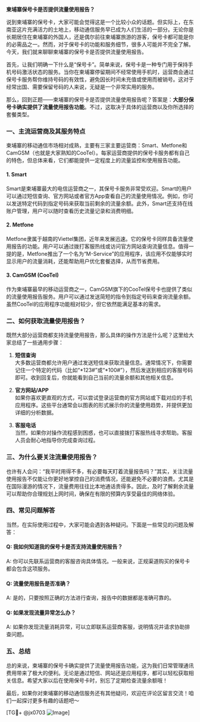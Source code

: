 **柬埔寨保号卡是否提供流量使用报告？**

说到柬埔寨的保号卡，大家可能会觉得这是一个比较小众的话题。但实际上，在东南亚这片充满活力的土地上，移动通信服务早已成为人们生活的一部分。无论你是长期居住在柬埔寨的外国人，还是偶尔前往柬埔寨旅游的游客，保号卡都可能是你的必需品之一。然而，对于保号卡的功能和服务细节，很多人可能并不完全了解。今天，我们就来聊聊柬埔寨的保号卡是否提供流量使用报告。

首先，让我们明确一下什么是“保号卡”。简单来说，保号卡是一种专门用于保持手机号码激活状态的服务。当你在柬埔寨停留期间不经常使用手机时，运营商会通过保号卡服务帮你维持号码的有效性，避免因长时间未充值或使用而被销号。这对于经常出国、需要保留号码的人来说，无疑是一个非常实用的服务。

那么，回到正题——柬埔寨的保号卡是否提供流量使用报告呢？答案是：**大部分保号卡确实提供了流量使用报告功能**。不过，这取决于具体的运营商以及你所选择的套餐类型。

### 一、主流运营商及其服务特点

柬埔寨的移动通信市场相对成熟，主要有三家主要运营商：Smart、Metfone和CamGSM（也就是大家熟知的CooTel）。每家运营商提供的保号卡服务都有自己的特色，但总体来看，它们都能提供一定程度上的流量监控和使用报告功能。

#### 1. Smart
Smart是柬埔寨最大的电信运营商之一，其保号卡服务非常受欢迎。Smart的用户可以通过短信查询、官方网站或者官方App查看自己的流量使用情况。例如，你可以发送特定代码到指定号码来获取当前剩余的流量余额。此外，Smart还支持在线账户管理，用户可以随时查看历史流量记录和消费明细。

#### 2. Metfone
Metfone隶属于越南的Viettel集团，近年来发展迅速。它的保号卡同样具备流量使用报告的功能。用户可以通过拨打客服热线或访问官方网站查询流量信息。值得一提的是，Metfone推出了一个名为“M-Service”的应用程序，该应用不仅能够实时显示用户的流量消耗，还能帮助用户优化套餐选择，从而节省费用。

#### 3. CamGSM (CooTel)
作为柬埔寨最早的移动运营商之一，CamGSM旗下的CooTel保号卡也提供了类似的流量使用报告服务。用户可以通过发送简短的指令到指定号码来查询流量余额。虽然CooTel的应用程序功能相对较少，但它依然能满足基本的需求。

### 二、如何获取流量使用报告？

既然大部分运营商都支持流量使用报告，那么具体的操作方法是什么呢？这里给大家总结了一些通用步骤：

1. **短信查询**  
   大多数运营商都允许用户通过发送短信来获取流量信息。通常情况下，你需要记住一个特定的代码（比如“*123#”或“*100#”），然后发送到相应的客服号码即可。收到回复后，你就能看到自己当前的流量余额和其他相关信息。

2. **官方网站/APP**  
   如果你喜欢更直观的方式，可以尝试登录运营商的官方网站或下载对应的手机应用程序。这些平台通常会以图表的形式展示你的流量使用趋势，并提供更加详细的分析数据。

3. **客服电话**  
   当然，如果你对操作流程感到困惑，也可以直接拨打客服热线寻求帮助。客服人员会耐心地指导你完成查询过程。

### 三、为什么要关注流量使用报告？

也许有人会问：“我平时用得不多，有必要每天盯着流量报告吗？”其实，关注流量使用报告不仅能让你更好地掌控自己的消费情况，还能避免不必要的浪费。尤其是在国际漫游的情况下，流量费用往往比本地通话贵得多。因此，及时了解剩余流量可以帮助你合理规划上网时间，确保在有限的预算内享受最佳的网络体验。

### 四、常见问题解答

当然，在实际使用过程中，大家可能会遇到各种疑问。下面是一些常见的问题及解答：

#### Q: 我如何知道我的保号卡是否支持流量使用报告？
A: 你可以先联系运营商的客服咨询具体情况。一般来说，正规渠道购买的保号卡都会包含这项服务。

#### Q: 流量使用报告是否准确？
A: 是的，只要按照正确的方法进行查询，报告中的数据都是准确可靠的。

#### Q: 如果发现流量异常怎么办？
A: 如果你发现流量消耗异常，可以立即联系运营商客服，说明情况并请求协助排查问题。

### 五、总结

总的来说，柬埔寨的保号卡确实提供了流量使用报告功能，这为我们日常管理通讯费用带来了极大的便利。无论是通过短信、网站还是应用程序，都可以轻松获取相关信息。希望大家以后在使用保号卡时，别忘了定期检查流量余额哦！

最后，如果你对柬埔寨的移动通信服务还有其他疑问，欢迎在评论区留言交流！咱们一起探讨更多有趣的话题吧～

[TG💪+ @jx0703 ![Image](https://github.com/user-attachments/assets/dbca1d08-cadb-493c-b0ec-ad6f7a83f270)]